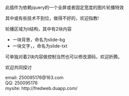 <p>此插件为依赖jquery的一个全屏或者固定宽度的图片轮播特效</p>

<p>其中或有些技术不到位，做得不好的，欢迎指教!</p>

<p>轮播区域为li结构，其中有2块内容</p>

<ul>
	<li>一块背景，命名为slide-bg</li>
	<li>一块文字，，命名为slide-txt</li>
</ul>

<p>可单独对着2块内容做控制当然也可以修改源码，欢迎折腾。</p>

<p>欢迎共同探讨</p>
<p>email: 250095176@163.com<br />
QQ: 250095176<br />
mysite: http://fredweb.duapp.com/</p>